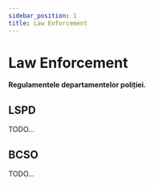```yaml
---
sidebar_position: 1
title: Law Enforcement
---
```


# Law Enforcement

**Regulamentele departamentelor poliției.**

## LSPD

TODO...

## BCSO

TODO...